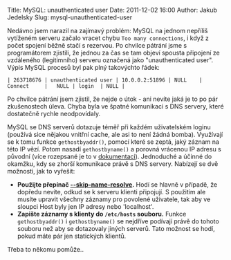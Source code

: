 Title: MySQL: unauthenticated user
Date: 2011-12-02 16:00
Author: Jakub Jedelsky
Slug: mysql-unauthenticated-user

Nedávno jsem narazil na zajímavý problém: MySQL na jednom nepříliš
vytíženém serveru začalo vracet chybu `Too many connections`, i když z
počet spojení běžně stačí s rezervou. Po chvilce pátrání jsme s
programátorem zjistili, že jednou za čas se tam objeví spousta připojení
ze vzdáleného (legitimního) serveru označená jako "unauthenticated
user". Výpis MySQL procesů byl pak plný takovýchto řádek:

```text
| 263718676 | unauthenticated user | 10.0.0.2:51896 | NULL    | Connect     |   NULL | login  | NULL |
```

Po chvilce pátrání jsem zjistil, že nejde o útok - ani nevíte jaká je to
po pár zkušenostech úleva. Chyba byla ve špatné komunikaci s DNS
servery, které dostatečně rychle neodpovídaly.

MySQL se DNS serverů dotazuje téměř při každém uživatelském loginu
(používá sice nějakou vnitřní cache, ale asi to není žádná bomba).
Využívají se k tomu funkce `gethostbyaddr()`, pomocí které se zeptá,
jaký záznam na této IP vězí. Potom nasadí `gethostbyname()` a porovná
vrácenou IP adresu s původní (více rozepsané je to v [dokumentaci][]).
Jednoduché a účinné do okamžku, kdy se zhorší komunikace právě s DNS
servery. Nabízejí se dvě možnosti, jak to vyřešit:

-   **Použijte přepínač [--skip-name-resolve][dokumentaci].** Hodí se
    hlavně v případě, že dopředu nevíte, odkud se k serveru klienti
    připojují. S použitím ale musíte upravit všechny záznamy pro
    povolené uživatele, tak aby ve sloupci Host byly jen IP adresy nebo
    'localhost'.
-   **Zapište záznamy s klienty do `/etc/hosts` souboru.** Funkce
    `gethostbyaddr()` i `gethostbyname()` se nejdříve podívají právě do
    tohoto souboru než aby se dotazovaly jiných serverů. Tato možnost se
    hodí, pokud máte pár jen statických klientů.

Třeba to někomu pomůže..

  [dokumentaci]: http://dev.mysql.com/doc/refman/5.0/en/dns.html
    "MySQL dokumentace"
